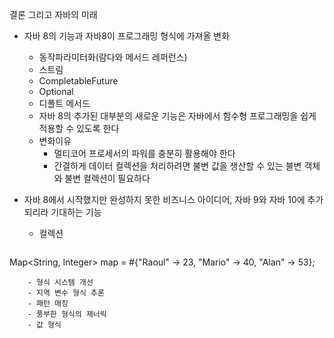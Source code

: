 결론 그리고 자바의 미래
- 자바 8의 기능과 자바8이 프로그래밍 형식에 가져올 변화
    - 동작파라미터화(람다와 메서드 레퍼런스)
    - 스트림
    - CompletableFuture
    - Optional
    - 디폴트 메서드
    - 자바 8의 추가된 대부분의 새로운 기능은 자바에서 함수형 프로그래밍을 쉽게 적용할 수 있도록 한다
    - 변화이유
        - 멀티코어 프로세서의 파워를 충분히 활용해야 한다
        - 간결하게 데이터 컬렉션을 처리하려면 불변 값을 생산할 수 있는 불변 객체와 불변 컬렉션이 필요하다

- 자바 8에서 시작했지만 완성하지 못한 비즈니스 아이디어, 자바 9와 자바 10에 추가되리라 기대하는 기능
    - 컬렉션
    ```
Map<String, Integer> map = #{"Raoul" -> 23, "Mario" -> 40, "Alan" -> 53};
```
    - 형식 시스템 개선
    - 지역 변수 형식 추론
    - 패턴 매칭
    - 풍부한 형식의 제너릭
    - 값 형식


